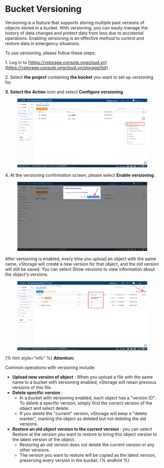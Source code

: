 # Bucket Versioning

Versioning is a feature that supports storing multiple past versions of objects stored in a bucket. With versioning, you can easily manage the history of data changes and protect data from loss due to accidental operations. Enabling versioning is an effective method to control and restore data in emergency situations.

To use versioning, please follow these steps:

1\. Log in to [https://vstorage.console.vngcloud.vn](https://vstorage.console.vngcloud.vn/storage/list) .

2\. Select **the project** containing **the bucket** you want to set up versioning for.

**3. Select the Action** icon and select **Configure versioning**

<figure><img src="../../../../../../.gitbook/assets/image (32) (1) (1).png" alt=""><figcaption></figcaption></figure>

4\. At the versioning confirmation screen, please select **Enable versioning** .

<figure><img src="../../../../../../.gitbook/assets/image (33) (1) (1).png" alt=""><figcaption></figcaption></figure>

After versioning is enabled, every time you upload an object with the same name, vStorage will create a new version for that object, and the old version will still be saved. You can select Show versions to view information about the object's versions.

<figure><img src="../../../../../../.gitbook/assets/image (34) (1) (1).png" alt=""><figcaption></figcaption></figure>

{% hint style="info" %}
**Attention:**

Common operations with versioning include:

* **Upload new version of object** : When you upload a file with the same name to a bucket with versioning enabled, vStorage will retain previous versions of this file.
* **Delete specific version** :
  * In a bucket with versioning enabled, each object has a "version ID". To delete a specific version, simply find the correct version of the object and select delete.
  * If you delete the "current" version, vStorage will keep a "delete marker", marking the object as deleted but not deleting the old versions.
* **Restore an old object version to the current version** : you can select Restore at the version you want to restore to bring this object version to the latest version of the object.
  * Restoring an old version does not delete the current version or any other versions.
  * The version you want to restore will be copied as the latest version, preserving every version in the bucket.
{% endhint %}

